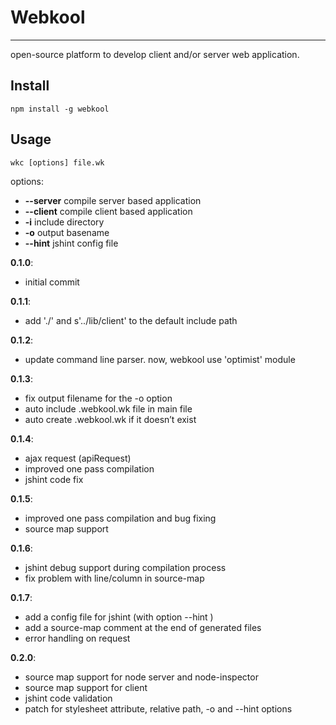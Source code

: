 # Webkool
***
open-source platform to develop client and/or server web application.

## Install

    npm install -g webkool
    
## Usage

    wkc [options] file.wk

  options:
  
-   **--server**	compile server based application
-   **--client**	compile client based application
-   **-i**		include directory
-   **-o**		output basename
-   **--hint**		jshint config file


**0.1.0**:

-   initial commit

**0.1.1**:

-   add './' and s'../lib/client' to the default include path

**0.1.2**:

-	update command line parser. now, webkool use 'optimist' module

**0.1.3**:

-	fix output filename for the -o option
-	auto include .webkool.wk file in main file
-	auto create .webkool.wk if it doesn’t exist

**0.1.4**:

-	ajax request (apiRequest)
-	improved one pass compilation
- 	jshint code fix

**0.1.5**:

-	improved one pass compilation and bug fixing
- 	source map support

**0.1.6**:

-	jshint debug support during compilation process
-	fix problem with line/column in source-map

**0.1.7**:

-	add a config file for jshint (with option --hint )
- 	add a source-map comment at the end of generated files
- 	error handling on request

**0.2.0**:

-	source map support for node server and node-inspector
-	source map support for client
- 	jshint code validation
- 	patch for stylesheet attribute, relative path, -o and --hint options

